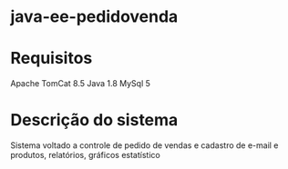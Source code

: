 # java-ee-pedidovenda

# Requisitos
  Apache TomCat 8.5
  Java 1.8
  MySql 5
  
 # Descrição do sistema
  Sistema voltado a controle de pedido de vendas e cadastro de e-mail e produtos, relatórios, gráficos estatístico
